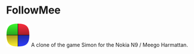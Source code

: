# FollowMee
![](followmee64.png "FollowMee")
A clone of the game Simon for the Nokia N9 / Meego Harmattan.
